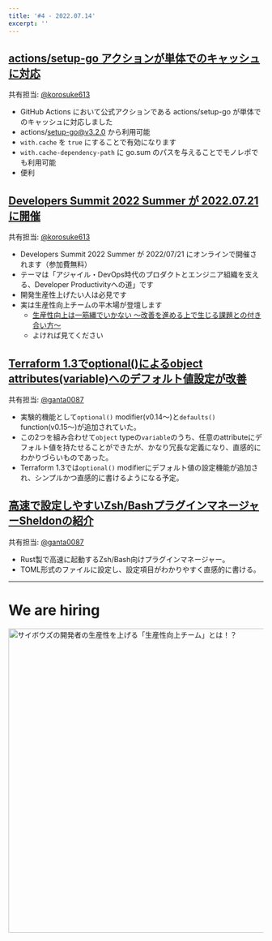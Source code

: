 ```yaml
---
title: '#4 - 2022.07.14'
excerpt: ''
---
```


## [actions/setup-go アクションが単体でのキャッシュに対応](https://github.com/actions/setup-go/releases/tag/v3.2.0)

共有担当: [@korosuke613](https://github.com/korosuke613)

- GitHub Actions において公式アクションである actions/setup-go が単体でのキャッシュに対応しました
- actions/setup-go@v3.2.0 から利用可能
- `with.cache` を `true` にすることで有効になります
- `with.cache-dependency-path` に go.sum のパスを与えることでモノレポでも利用可能
- 便利

## [Developers Summit 2022 Summer が 2022.07.21 に開催](https://event.shoeisha.jp/devsumi/20220721)

共有担当: [@korosuke613](https://github.com/korosuke613)

- Developers Summit 2022 Summer が 2022/07/21 にオンラインで開催されます（参加費無料）
- テーマは「アジャイル・DevOps時代のプロダクトとエンジニア組織を支える、Developer Productivityへの道」です
- 開発生産性上げたい人は必見です
- 実は生産性向上チームの平木場が登壇します
  - [生産性向上は一筋縄でいかない ～改善を進める上で生じる課題との付き合い方～](https://event.shoeisha.jp/devsumi/20220721/session/3841/)
  - よければ見てください

## [Terraform 1.3でoptional()によるobject attributes(variable)へのデフォルト値設定が改善](https://zenn.dev/jrsyo/articles/83bbcff7e08ab8)

共有担当: [@ganta0087](https://twitter.com/ganta0087)

- 実験的機能として`optional()` modifier(v0.14〜)と`defaults()` function(v0.15〜)が追加されていた。
- この2つを組み合わせて`object` typeの`variable`のうち、任意のattributeにデフォルト値を持たせることができたが、かなり冗長な定義になり、直感的にわかりづらいものであった。
- Terraform 1.3では`optional()` modifierにデフォルト値の設定機能が追加され、シンプルかつ直感的に書けるようになる予定。

## [高速で設定しやすいZsh/BashプラグインマネージャーSheldonの紹介](https://zenn.dev/ganta/articles/e1e0746136ce67)

共有担当: [@ganta0087](https://twitter.com/ganta0087)

- Rust製で高速に起動するZsh/Bash向けプラグインマネージャー。
- TOML形式のファイルに設定し、設定項目がわかりやすく直感的に書ける。

---

# We are hiring

<a href="https://note.com/cybozu_dev/n/n1c1b44bf72f6">
<img src="https://user-images.githubusercontent.com/471182/156986297-b189ef3d-98d3-4490-af5c-007a4ab47e5e.png" alt="サイボウズの開発者の生産性を上げる「生産性向上チーム」とは！？" width="600">
</a>

